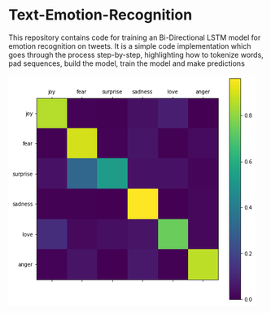 # Text-Emotion-Recognition

This repository contains code for training an Bi-Directional LSTM model for emotion recognition on tweets. 
It is a simple code implementation which goes through the process step-by-step, highlighting how to tokenize words, pad sequences, build the model, train the model and make predictions

![github image](https://github.com/Judithcodes/Text-Emotion-Recognition/blob/main/download.png)
